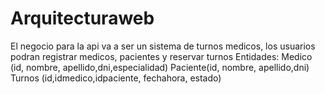 # Arquitecturaweb
El negocio para la api va a ser un sistema de turnos medicos, los usuarios podran registrar medicos, pacientes y reservar turnos
Entidades:
          Medico (id, nombre, apellido,dni,especialidad)
          Paciente(id, nombre, apellido,dni)
          Turnos (id,idmedico,idpaciente, fechahora, estado)
